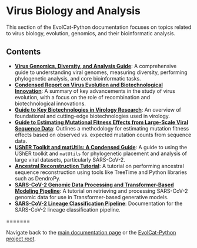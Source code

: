 # Virus Biology and Analysis

This section of the EvolCat-Python documentation focuses on topics related to virus biology, evolution, genomics, and their bioinformatic analysis.

## Contents
*   [**Virus Genomics, Diversity, and Analysis Guide**](./virus_genomics_guide.md): A comprehensive guide to understanding viral genomes, measuring diversity, performing phylogenetic analysis, and core bioinformatic tasks.
*   [**Condensed Report on Virus Evolution and Biotechnological Innovation**](./condensed_virus_evolution_report.md): A summary of key advancements in the study of virus evolution, with a focus on the role of recombination and biotechnological innovations.
*   [**Guide to Key Biotechnologies in Virology Research**](./biotechnologies_in_virology_guide.md): An overview of foundational and cutting-edge biotechnologies used in virology.
*   [**Guide to Estimating Mutational Fitness Effects from Large-Scale Viral Sequence Data**](./estimating_mutation_fitness_effects_guide.md): Outlines a methodology for estimating mutation fitness effects based on observed vs. expected mutation counts from sequence data.
*   [**UShER Toolkit and matUtils: A Condensed Guide**](./usher_toolkit_report.md): A guide to using the UShER toolkit and `matUtils` for phylogenetic placement and analysis of large viral datasets, particularly SARS-CoV-2.
*   [**Ancestral Reconstruction Tutorial**](../../../tutorials/ancestral_reconstruction_tutorial.md): A tutorial on performing ancestral sequence reconstruction using tools like TreeTime and Python libraries such as DendroPy.
*   [**SARS-CoV-2 Genomic Data Processing and Transformer-Based Modeling Pipeline**](../../../pipelines/sars_cov2_transformer_pipeline.md): A tutorial on retrieving and processing SARS-CoV-2 genomic data for use in Transformer-based generative models.
*   [**SARS-CoV-2 Lineage Classification Pipeline**](../../../pipelines/sars_cov2_lineage_classification/README.md): Documentation for the SARS-CoV-2 lineage classification pipeline.

=======

Navigate back to the [main documentation page](../README.md) or the [EvolCat-Python project root](../../README.md).
